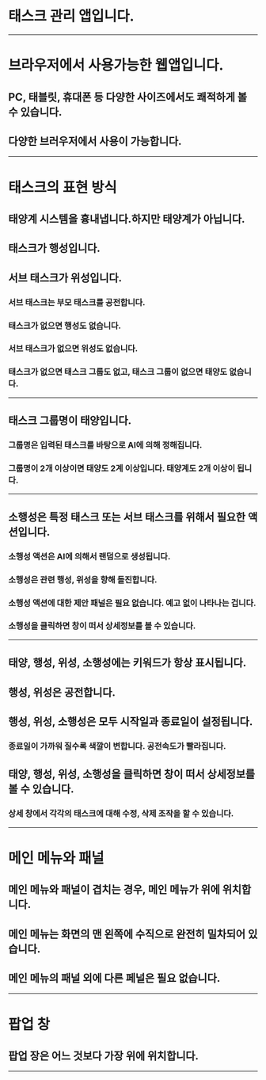 # 태스크 관리 앱입니다.

---

# 브라우저에서 사용가능한 웹앱입니다.
## PC, 태블릿, 휴대폰 등 다양한 사이즈에서도 쾌적하게 볼 수 있습니다.
## 다양한 브러우저에서 사용이 가능합니다.

---

# 태스크의 표현 방식
## 태양계 시스템을 흉내냅니다.하지만 태양계가 아닙니다.
## 태스크가 행성입니다.
## 서브 태스크가 위성입니다.
### 서브 태스크는 부모 태스크를 공전합니다.
### 태스크가 없으면 행성도 없습니다.
### 서브 태스크가 없으면 위성도 없습니다.
### 태스크가 없으면 태스크 그룹도 없고, 태스크 그룹이 없으면 태양도 없습니다.

---

## 태스크 그룹명이 태양입니다.
### 그룹명은 입력된 태스크를 바탕으로 AI에 의해 정해집니다.
### 그룹명이 2개 이상이면 태양도 2계 이상입니다. 태양계도 2개 이상이 됩니다.

---

## 소행성은 특정 태스크 또는 서브 태스크를 위해서 필요한 액션입니다.
### 소행성 액션은 AI에 의해서 랜덤으로 생성됩니다.
### 소행성은 관련 행성, 위성을 향해 돌진합니다.
### 소행성 액션에 대한 제안 패널은 필요 없습니다. 예고 없이 나타나는 겁니다.
### 소행성을 클릭하면 창이 떠서 상세정보를 볼 수 있습니다.

---

## 태양, 행성, 위성, 소행성에는 키워드가 항상 표시됩니다.
## 행성, 위성은 공전합니다.
## 행성, 위성, 소행성은 모두 시작일과 종료일이 설정됩니다.
### 종료일이 가까워 질수록 색깔이 변합니다. 공전속도가 빨라집니다.
## 태양, 행성, 위성, 소행성을 클릭하면 창이 떠서 상세정보를 볼 수 있습니다.
### 상세 창에서 각각의 태스크에 대해 수정, 삭제 조작을 할 수 있습니다. 

---

# 메인 메뉴와 패널
## 메인 메뉴와 패널이 겹치는 경우, 메인 메뉴가 위에 위치합니다.
## 메인 메뉴는 화면의 맨 왼쪽에 수직으로 완전히 밀차되어 있습니다.
## 메인 메뉴의 패널 외에 다른 페널은 필요 없습니다.

---

# 팝업 창
## 팝업 장은 어느 것보다 가장 위에 위치합니다.

---

